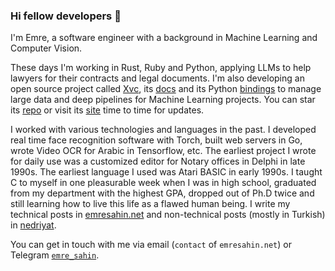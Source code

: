 ### Hi fellow developers 👋

I'm Emre, a software engineer with a background in Machine Learning and
Computer Vision.

These days I'm working in Rust, Ruby and Python, applying LLMs to help lawyers
for their contracts and legal documents. I'm also developing an open source
project called [Xvc], its [docs](https://docs.xvc.dev) and its Python
[bindings] to manage large data and deep pipelines for Machine Learning
projects. You can star its [repo](https://github.com/iesahin/xvc) or visit its
[site](https://xvc.dev) time to time for updates.

I worked with various technologies and languages in the past. I developed real
time face recognition software with Torch, built web servers in Go, wrote Video
OCR for Arabic in Tensorflow, etc. The earliest project I wrote for daily use
was a customized editor for Notary offices in Delphi in late 1990s. The
earliest language I used was Atari BASIC in early 1990s. I taught C to myself
in one pleasurable week when I was in high school, graduated from my department
with the highest GPA, dropped out of Ph.D twice and still learning how to live
this life as a flawed human being. I write my technical posts in
[emresahin.net](https://emresahin.net) and non-technical posts (mostly in
Turkish) in [nedriyat](https://nedriy.at).

[xvc]: https://xvc.dev
[bindings]: https://github.com/iesahin/xvc.py

You can get in touch with me via email (`contact` of `emresahin.net`) or
Telegram [`emre_sahin`](https://t.me/emre_sahin).

<!--
**iesahin/iesahin** is a ✨ _special_ ✨ repository because its `README.md` (this file) appears on your GitHub profile.

Here are some ideas to get you started:

- 🔭 I’m currently working on ...
- 🌱 I’m currently learning ...
- 👯 I’m looking to collaborate on ...
- 🤔 I’m looking for help with ...
- 💬 Ask me about ...
- 📫 How to reach me: ...
- 😄 Pronouns: ...
- ⚡ Fun fact: ...
-->
